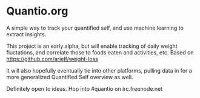Quantio.org
=======================

A simple way to track your quantified self, and use machine learning to extract insights.

This project is an early alpha, but will enable tracking of daily weight fluctations, and correlate those to foods eaten and activities, etc. Based on https://github.com/arielf/weight-loss

It will also hopefully eventually tie into other platforms, pulling data in for a more generalized Quantified Self overview as well.

Definitely open to ideas. Hop into #quantio on irc.freenode.net